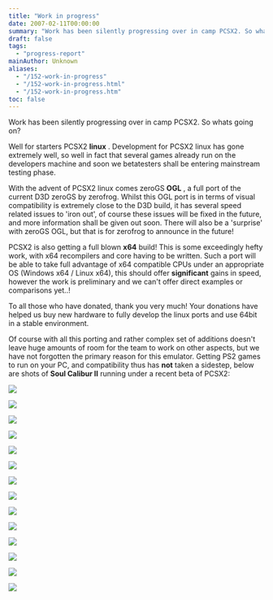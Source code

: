 ```yaml
---
title: "Work in progress"
date: 2007-02-11T00:00:00
summary: "Work has been silently progressing over in camp PCSX2. So whats going on?"
draft: false
tags:
  - "progress-report"
mainAuthor: Unknown
aliases:
  - "/152-work-in-progress"
  - "/152-work-in-progress.html"
  - "/152-work-in-progress.htm"
toc: false
---
```


Work has been silently progressing over in camp PCSX2. So whats going
on?

Well for starters PCSX2 **linux** . Development for PCSX2 linux has gone
extremely well, so well in fact that several games already run on the
developers machine and soon we betatesters shall be entering mainstream
testing phase.

With the advent of PCSX2 linux comes zeroGS **OGL** , a full port of the
current D3D zeroGS by zerofrog. Whilst this OGL port is in terms of
visual compatibility is extremely close to the D3D build, it has several
speed related issues to 'iron out', of course these issues will be fixed
in the future, and more information shall be given out soon. There will
also be a 'surprise' with zeroGS OGL, but that is for zerofrog to
announce in the future!

PCSX2 is also getting a full blown **x64** build! This is some
exceedingly hefty work, with x64 recompilers and core having to be
written. Such a port will be able to take full advantage of x64
compatible CPUs under an appropriate OS (Windows x64 / Linux x64), this
should offer **significant** gains in speed, however the work is
preliminary and we can't offer direct examples or comparisons yet..!

To all those who have donated, thank you very much! Your donations have
helped us buy new hardware to fully develop the linux ports and use
64bit in a stable environment.

Of course with all this porting and rather complex set of additions
doesn't leave huge amounts of room for the team to work on other
aspects, but we have not forgotten the primary reason for this emulator. Getting PS2 games to run on your PC, and compatibility thus has
**not** taken a sidestep, below are shots of **Soul Calibur II** running under a recent beta of PCSX2:


![](img/scII_01.jpg)

![](img/scII_02.webp)

![](img/scII_03.jpg)

![](img/scII_04.jpg)

![](img/scII_05.jpg)

![](img/scII_06.jpg)

![](img/scII_07.webp)

![](img/scII_08.webp)

![](img/scII_09.webp)

![](img/scII_10.webp)

![](img/scII_11.webp)

![](img/scII_12.webp)

![](img/scII_13.webp)

![](img/scII_14.webp)
